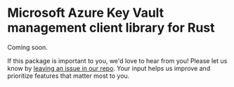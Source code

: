# Microsoft Azure Key Vault management client library for Rust

Coming soon.

If this package is important to you, we'd love to hear from you! Please let us know by [leaving an issue in our repo](https://github.com/Azure/azure-sdk-for-rust/issues/new/choose). Your input helps us improve and prioritize features that matter most to you. 
